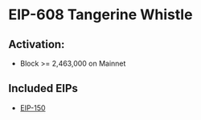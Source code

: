 # EIP-608 Tangerine Whistle

## Activation:
* Block >= 2,463,000 on Mainnet

## Included EIPs
* [EIP-150](https://github.com/0xNazgul/EIP-Notes/blob/main/Core/EIP-150-Gas-cost-changes.md)

